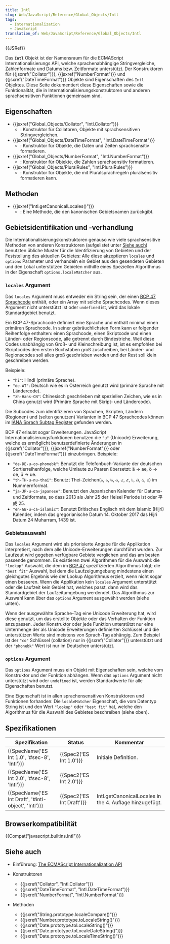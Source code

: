 ```yaml
---
title: Intl
slug: Web/JavaScript/Reference/Global_Objects/Intl
tags:
  - Internationalization
  - JavaScript
translation_of: Web/JavaScript/Reference/Global_Objects/Intl
---
```

{{JSRef}}

Das **`Intl`** Objekt ist der Namensraum für die ECMAScript Internationalisierungs API, welche sprachenabhängige Stringvergleiche, Zahlenformate und Datums bzw. Zeitformate unterstützt. Der Konstruktoren für {{jsxref("Collator")}}, {{jsxref("NumberFormat")}} und {{jsxref("DateTimeFormat")}} Objekte sind Eigenschaften des `Intl` Objektes. Diese Seite dokumentiert diese Eigenschaften sowie die Funktionalität, die in Internationalisierungskonstruktoren und anderen sprachsensitiven Funktionen gemeinsam sind.

## Eigenschaften

- {{jsxref("Global_Objects/Collator", "Intl.Collator")}}
  - : Konstruktor für Collatoren, Objekte mit sprachsensitiven Stringvergleichen.
- {{jsxref("Global_Objects/DateTimeFormat", "Intl.DateTimeFormat")}}
  - : Konstruktor für Objekte, die Daten und Zeiten sprachsensitiv formatieren.
- {{jsxref("Global_Objects/NumberFormat", "Intl.NumberFormat")}}
  - : Konstruktor für Objekte, die Zahlen sprachsensitiv formatieren.
- {{jsxref("Global_Objects/PluralRules", "Intl.PluralRules")}}
  - : Konstruktor für Objekte, die mit Pluralsprachregeln pluralsensitiv formatieren kann.

## Methoden

- {{jsxref("Intl.getCanonicalLocales()")}}
  - : Eine Methode, die den kanonischen Gebietsnamen zurückgibt.

## Gebietsidentifikation und -verhandlung

Die Internationalisierungskonstruktoren genauso wie viele sprachsensitive Methoden von anderen Konstruktoren (aufgelistet unter [Siehe auch](#siehe_auch)) benutzten übliche Muster für die Identifizierung von Gebieten und der Feststellung des aktuellen Gebietes: Alle diese akzeptieren `locales` und `options` Parameter und verhandeln ein Gebiet aus den gesendeten Gebieten und den Lokal unterstützen Gebieten mithilfe eines Speziellen Algorithmus in der Eigenschaft `options.localeMatcher` aus.

### `locales` Argument

Das `locales` Argument muss entweder ein String sein, der einen [BCP 47 Sprachcode](http://tools.ietf.org/html/rfc5646) enthält, oder ein Array mit solche Sprachcodes. Wenn dieses Argument nicht unterstützt ist oder `undefined` ist, wird das lokale Standardgebiet benutzt.

Ein BCP 47-Sprachcode definiert eine Sprache und enthält minimal einen primären Sprachcode. In seiner gebräuchlichsten Form kann er folgender Reihenfolge enthalten: einen Sprachcode, einen Skriptcode und einen Länder- oder Regionscode, alle getrennt durch Bindestriche. Weil diese Codes unabhängig von Groß- und Kleinschreibung ist, ist es empfohlen bei Skriptcodes den ersten Buchstaben groß zuschreiben, bei Länder- und Regionscodes soll alles groß geschrieben werden und der Rest soll klein geschreiben werden.

Beispiele:

- `"hi"`: Hindi (primäre Sprache).
- `"de-AT"`: Deutsch wie es in Österreich genutzt wird (primäre Sprache mit Ländercode).
- `"zh-Hans-CN"`: Chinesisch geschrieben mit speziellen Zeichen, wie es in China genutzt wird (Primäre Sprache mit Skript- und Ländercode).

Die Subcodes zum identifizieren von Sprachen, Skripten, Ländern (Regionen) und (selten genutzen) Varianten in BCP 47 Sprachcodes können im [IANA Sprach Subtag Register](http://www.iana.org/assignments/language-subtag-registry) gefunden werden.

BCP 47 erlaubt sogar Erweiterungen. JavaScript Internationalisierungsfunktionen benutzen die `"u"` (Unicode) Erweiterung, welche es ermöglicht benutzerdefinierte Änderungen in {{jsxref("Collator")}}, {{jsxref("NumberFormat")}} oder {{jsxref("DateTimeFormat")}} einzubringen. Beispiele:

- `"de-DE-u-co-phonebk"`: Benutzt die Telefonbuch-Variante der deutschen Sortierreihenfolge, welche Umlaute zu Paaren übersetzt: ä → ae, ö → oe, ü → ue.
- `"th-TH-u-nu-thai"`: Benutzt Thei-Zeichen(๐, ๑, ๒, ๓, ๔, ๕, ๖, ๗, ๘, ๙) im Nummernformat.
- `"ja-JP-u-ca-japanese"`: Benutzt den Japanischen Kalender für Datums- und Zeitformate, so dass 2013 als Jahr 25 der Heisei Periode ist oder 平成 25.
- `"en-GB-u-ca-islamic"`: Benutzt Britisches Englisch mit dem Islamic (Hijri) Kalender, indem das gregorianische Datum 14. Oktober 2017 das Hijri Datum 24 Muharram, 1439 ist.

### Gebietsauswahl

Das `locales` Argument wird als priorisierte Angabe für die Applikation interpretiert, nach dem alle Unicode-Erweiterungen durchführt wurden. Zur Laufzeut wird gegeben verfügbare Gebiete verglichen und das am besten passende genommen. Es existieren zwei Algorithmen für die Auswahl: die `"lookup"` Auswahl, die dem im [BCP 47](http://tools.ietf.org/html/rfc4647#section-3.4) spezifizierten Algorithmus folgt; die `"best fit"` Auswahl, bei dem die Laufzeigumgebung mindestens einen gleichgutes Ergebnis wie der Lookup Algorithmus erzielt, wenn nicht sogar einen besseren. Wenn die Applikation kein `locales` Argument unterstützt oder die Laufzeit kein Gebiet hat, welches passt, dann wird das Standardgebiet der Laufzeitumgebung werdendet. Das Algorithmus zur Auswahl kann über das `options` Argument ausgewählt werden (siehe unten).

Wenn der ausgewählte Sprache-Tag eine Unicode Erweiterung hat, wird diese genutzt, um das erstellte Objekte oder das Verhalten der Funktion anzupassen. Jeder Konstruktor oder jede Funktion unterstützt nur eine Untermenge der als Unicode Erweiterungen definierten Schlüssel und die unterstützen Werte sind meistens von Sprach-Tag abhängig. Zum Beispiel ist der `"co"` Schlüssel (collation) nur in {{jsxref("Collator")}} unterstützt und der `"phonebk"` Wert ist nur im Deutschen unterstützt.

### `options` Argument

Das `options` Argument muss ein Objekt mit Eigenschaften sein, welche vom Konstruktor und der Funktion abhängen. Wenn das `options` Argument nicht unterstützt wird oder `undefined` ist, werden Standardwerte für alle Eigenschaften benutzt.

Eine Eigenschaft ist in allen sprachensensitiven Konstruktoren und Funktionen forhanden: Die `localeMatcher` Eigenschaft, die vom Datentyp String ist und den Wert `"lookup"` oder `"best fit"` hat, welche den Algorithmus für die Auswahl des Gebietes beschreiben (siehe oben).

## Spezifikationen

| Spezifikation                                                        | Status                           | Kommentar                                               |
| -------------------------------------------------------------------- | -------------------------------- | ------------------------------------------------------- |
| {{SpecName('ES Int 1.0', '#sec-8', 'Intl')}}         | {{Spec2('ES Int 1.0')}} | Initiale Definition.                                    |
| {{SpecName('ES Int 2.0', '#sec-8', 'Intl')}}         | {{Spec2('ES Int 2.0')}} |                                                         |
| {{SpecName('ES Int Draft', '#intl-object', 'Intl')}} | {{Spec2('ES Int Draft')}} | Intl.getCanonicalLocales in the 4. Auflage hinzugefügt. |

## Browserkompatibilität

{{Compat("javascript.builtins.Intl")}}

## Siehe auch

- Einführung: [The ECMAScript Internationalization API](http://norbertlindenberg.com/2012/12/ecmascript-internationalization-api/index.html)
- Konstruktoren

  - {{jsxref("Collator", "Intl.Collator")}}
  - {{jsxref("DateTimeFormat", "Intl.DateTimeFormat")}}
  - {{jsxref("NumberFormat", "Intl.NumberFormat")}}

- Methoden

  - {{jsxref("String.prototype.localeCompare()")}}
  - {{jsxref("Number.prototype.toLocaleString()")}}
  - {{jsxref("Date.prototype.toLocaleString()")}}
  - {{jsxref("Date.prototype.toLocaleDateString()")}}
  - {{jsxref("Date.prototype.toLocaleTimeString()")}}
